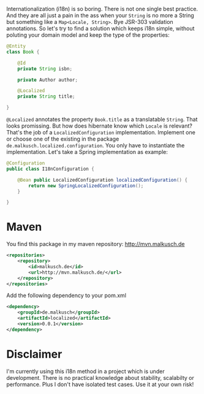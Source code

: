 Internationalization (i18n) is so boring. There is not one single best
practice. And they are all just a pain in the ass when your `String` is
no more a String but something like a `Map<Locale, String>`. Bye JSR-303
validation annotations. So let's try to find a solution which keeps i18n
simple, without poluting your domain model and keep the type of the 
properties:

```java
@Entity
class Book {

    @Id
    private String isbn;

    private Author author;

    @Localized
    private String title;

}
```

`@Localized` annotates the property `Book.title` as a translatable `String`.
That looks promissing. But how does hibernate know which `Locale` is relevant? That's the job of a `LocalizedConfiguration` implementation. Implement one or choose one of the existing in the package `de.malkusch.localized.configuration`. You only have to instantiate the implementation. Let's take a Spring implementation as example:

```java
@Configuration
public class I18nConfiguration {

    @Bean public LocalizedConfiguration localizedConfiguration() {
        return new SpringLocalizedConfiguration();
    }

}
```
# Maven
You find this package in my maven repository: http://mvn.malkusch.de
```xml
<repositories>
    <repository>
        <id>malkusch.de</id>
        <url>http://mvn.malkusch.de/</url>
    </repository>
</repositories>
```

Add the following dependency to your pom.xml
```xml
<dependency>
    <groupId>de.malkusch</groupId>
    <artifactId>localized</artifactId>
    <version>0.0.1</version>
</dependency>
```

# Disclaimer
I'm currently using this i18n method in a project which is under development. There is no practical knowledge about stability, scalabilty or performance. Plus I don't have isolated test cases. Use it at your own risk! 
